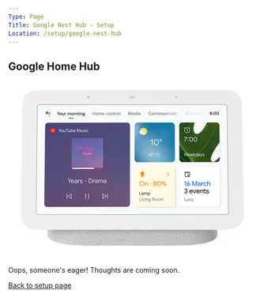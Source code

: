 ```yaml
---
Type: Page
Title: Google Nest Hub - Setup
Location: /setup/google-nest-hub
---
```


## Google Home Hub

<div class="img-container-wide"> <img class="setup-image" alt="A picture of the Google Nest Hub" src="https://raw.githubusercontent.com/george-probably/chachanidze.com/main/Images/setup/google-nest-hub.webp"> </div>

Oops, someone's eager! Thoughts are coming soon.

[Back to setup page](/setup)